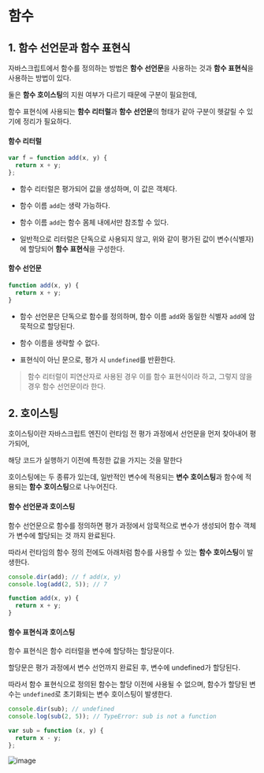 # 함수

## 1. 함수 선언문과 함수 표현식

자바스크립트에서 함수를 정의하는 방법은 **함수 선언문**을 사용하는 것과 **함수 표현식**을 사용하는 방법이 있다.

둘은 **함수 호이스팅**의 지원 여부가 다르기 때문에 구분이 필요한데,

함수 표현식에 사용되는 **함수 리터럴**과 **함수 선언문**의 형태가 같아 구분이 헷갈릴 수 있기에 정리가 필요하다.

#### 함수 리터럴

```js
var f = function add(x, y) {
  return x + y;
};
```

- 함수 리터럴은 평가되어 값을 생성하며, 이 값은 객체다.

- 함수 이름 `add`는 생략 가능하다.

- 함수 이름 `add`는 함수 몸체 내에서만 참조할 수 있다.

- 일반적으로 리터럴은 단독으로 사용되지 않고, 위와 같이 평가된 값이 변수(식별자)에 할당되어 **함수 표현식**을 구성한다.

#### 함수 선언문

```js
function add(x, y) {
  return x + y;
}
```

- 함수 선언문은 단독으로 함수를 정의하며, 함수 이름 `add`와 동일한 식별자 `add`에 암묵적으로 할당된다.

- 함수 이름을 생략할 수 없다.

- 표현식이 아닌 문으로, 평가 시 `undefined`를 반환한다.

> 함수 리터럴이 피연산자로 사용된 경우 이를 함수 표현식이라 하고, 그렇지 않을 경우 함수 선언문이라 한다.

## 2. 호이스팅

호이스팅이란 자바스크립트 엔진이 런타임 전 평가 과정에서 선언문을 먼저 찾아내어 평가되어,

해당 코드가 실행하기 이전에 특정한 값을 가지는 것을 말한다

호이스팅에는 두 종류가 있는데, 일반적인 변수에 적용되는 **변수 호이스팅**과 함수에 적용되는 **함수 호이스팅**으로 나누어진다.

#### 함수 선언문과 호이스팅

함수 선언문으로 함수를 정의하면 평가 과정에서 암묵적으로 변수가 생성되어 함수 객체가 변수에 할당되는 것 까지 완료된다.

따라서 런타임의 함수 정의 전에도 아래처럼 함수를 사용할 수 있는 **함수 호이스팅**이 발생한다.

```js
console.dir(add); // f add(x, y)
console.log(add(2, 5)); // 7

function add(x, y) {
  return x + y;
}
```

#### 함수 표현식과 호이스팅

함수 표현식은 함수 리터럴을 변수에 할당하는 할당문이다.

할당문은 평가 과정에서 변수 선언까지 완료된 후, 변수에 undefined가 할당된다.

따라서 함수 표현식으로 정의된 함수는 할당 이전에 사용될 수 없으며, 함수가 할당된 변수는 `undefined`로 초기화되는 변수 호이스팅이 발생한다.

```js
console.dir(sub); // undefined
console.log(sub(2, 5)); // TypeError: sub is not a function

var sub = function (x, y) {
  return x - y;
};
```

![image](https://github.com/user-attachments/assets/e9971050-6280-4100-9872-ab562966772b)
